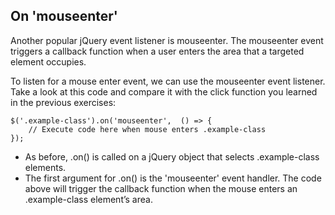 ## On 'mouseenter'

Another popular jQuery event listener is mouseenter. The mouseenter event triggers a callback function when a user enters the area that a targeted element occupies.

To listen for a mouse enter event, we can use the mouseenter event listener. Take a look at this code and compare it with the click function you learned in the previous exercises:

```
$('.example-class').on('mouseenter',  () => {
    // Execute code here when mouse enters .example-class
});

```

- As before, .on() is called on a jQuery object that selects .example-class elements.
- The first argument for .on() is the 'mouseenter' event handler. The code above will trigger the callback function when the mouse enters an .example-class element’s area.
